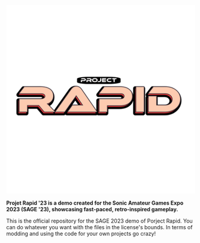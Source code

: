 ![Logo](Game%20Assets/Promo/LogoFullHD.png)

**Projet Rapid '23 is a demo created for the Sonic Amateur Games Expo 2023 (SAGE '23), showcasing fast-paced, retro-inspired gameplay.**

This is the official repository for the SAGE 2023 demo of Porject Rapid. You can do whatever you want with the files in the license's bounds. In terms of modding and using the code for your own projects go crazy!
